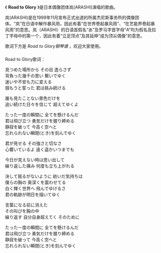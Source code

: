 

《 **Road to Glory** 》是日本偶像团体岚(ARASHI)演唱的歌曲。

岚(ARASHI)是在1999年11月宣布正式出道的所属杰尼斯事务所的偶像团体。“岚”在日语中解作暴风雨，因此有着“在世界卷起暴风雨”、“在艺能界卷起暴风雨”的意思。岚（ARASHI）的日语首假名“あ”及罗马字首字母“A”均为假名及拉丁字母中的第一个，因此有着“立足顶点”及其延伸“成为顶尖偶像”的意思。

歌词下方是 _Road to Glory钢琴谱_ ，欢迎大家使用。

###  
Road to Glory歌词：

  
見つめた場所から その目 逸らさず  
背負った幾千の思い 繋いでゆく  
迷いや不安も力に変える  
掴もうと誓った 君は挑み続ける

誰も見たことない景色だけを  
追い続けた日々を信じて 超えてゆくよ

たった一度の瞬間に 全てを懸けるんだ  
君は飛び立つ 勇気だけを握り締める  
静寂を破って 今高く空へと  
忘れられない瞬間(とき)を刻んでゆく

君が見せる その強さと切なさ  
心響いているよ 遠く遥かいつまでも

今日が見えない時は思い出して  
繰り返した痛み 何度も立ち上がれる

決して揺るがないように 紡いだ気持ちは  
僕らの胸の 奥深くを震わせてる  
白く輝く世界へ 飛んでゆけるさ  
君の軌跡が明日を描いてゆく

言葉になる前に消えた  
その叫びを胸の中  
繰り返す 自分自身超えてく そのために

たった一度の瞬間に 全てを懸けるんだ  
君は飛び立つ 勇気だけを握り締める  
静寂を破って 今高く空へと  
忘れられない瞬間(とき)を刻んでゆく

